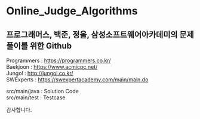 # Online_Judge_Algorithms
## 프로그래머스, 백준, 정올, 삼성소프트웨어아카데미의 문제풀이를 위한 Github 

Programmers : https://programmers.co.kr/
<br>
Baekjoon : https://www.acmicpc.net/
<br>
Jungol : http://jungol.co.kr/
<br>
SWExperts : https://swexpertacademy.com/main/main.do
<br>

src/main/java : Solution Code
<br>
src/main/test : Testcase
<br>

감사합니다.
